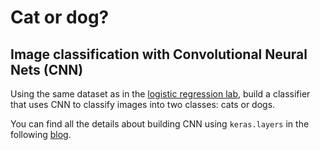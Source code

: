 # Cat or dog?
## Image classification with Convolutional Neural Nets (CNN)

Using the same dataset as in the [logistic regression lab](https://github.com/mgbarsky/ml_cats_dogs_lab), build a classifier that uses CNN to classify images into two classes: cats or dogs.  

You can find all the details about building CNN using `keras.layers` in the following [blog](https://www.kaggle.com/kanncaa1/convolutional-neural-network-cnn-tutorial).
